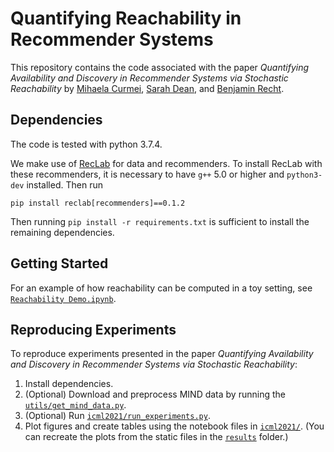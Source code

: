 # Quantifying Reachability in Recommender Systems

This repository contains the code associated with the paper *Quantifying Availability and Discovery in Recommender Systems via Stochastic Reachability* by [Mihaela Curmei](https://mcurmei627.github.io/), [Sarah Dean](https://people.eecs.berkeley.edu/~sarahdean/), and [Benjamin Recht](https://people.eecs.berkeley.edu/~brecht/index.html).

## Dependencies

The code is tested with python 3.7.4.

We make use of [RecLab](https://berkeley-reclab.github.io/) for data and recommenders. To install RecLab with these recommenders, it is necessary to have `g++` 5.0 or higher and `python3-dev` installed. Then run
```
pip install reclab[recommenders]==0.1.2
```

Then running `pip install -r requirements.txt` is sufficient to install the remaining dependencies.

## Getting Started

For an example of how reachability can be computed in a toy setting, see [`Reachability Demo.ipynb`](Reachability%20Demo.ipynb).

## Reproducing Experiments

To reproduce experiments presented in the paper *Quantifying Availability and Discovery in Recommender Systems via Stochastic Reachability*:
1. Install dependencies.
2. (Optional) Download and preprocess MIND data by running the [`utils/get_mind_data.py`](utils/get_mind_data.py).
3. (Optional) Run [`icml2021/run_experiments.py`](icml2021/run_experiments.py).
4. Plot figures and create tables using the notebook files in [`icml2021/`](icml2021/). (You can recreate the plots from the static files in the [`results`](icml2021/results) folder.)